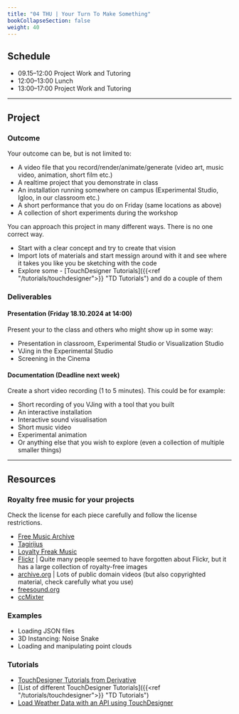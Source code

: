 ```yaml
---
title: "04 THU | Your Turn To Make Something"
bookCollapseSection: false
weight: 40
---
```


## Schedule

- 09.15–12:00 Project Work and Tutoring
- 12:00–13:00 Lunch
- 13:00–17:00 Project Work and Tutoring

---

## Project

### Outcome

Your outcome can be, but is not limited to:

- A video file that you record/render/animate/generate (video art, music video, animation, short film etc.)
- A realtime project that you demonstrate in class
- An installation running somewhere on campus (Experimental Studio, Igloo, in our classroom etc.)
- A short performance that you do on Friday (same locations as above)
- A collection of short experiments during the workshop

You can approach this project in many different ways. There is no one correct way.

- Start with a clear concept and try to create that vision
- Import lots of materials and start messign around with it and see where it takes you like you be sketching with the code
- Explore some - [TouchDesigner Tutorials]({{<ref "/tutorials/touchdesigner">}} "TD Tutorials") and do a couple of them

### Deliverables

#### Presentation (Friday 18.10.2024 at 14:00)

Present your to the class and others who might show up in some way:

- Presentation in classroom, Experimental Studio or Visualization Studio
- VJing in the Experimental Studio
- Screening in the Cinema

#### Documentation (Deadline next week)

Create a short video recording (1 to 5 minutes). This could be for example:

- Short recording of you VJing with a tool that you built
- An interactive installation
- Interactive sound visualisation
- Short music video
- Experimental animation
- Or anything else that you wish to explore (even a collection of multiple smaller things)

---

## Resources

### Royalty free music for your projects

Check the license for each piece carefully and follow the license restrictions.

- [Free Music Archive](https://freemusicarchive.org/)
- [Tagirijus](https://music.tagirijus.de/?cc=1)
- [Loyalty Freak Music](https://loyaltyfreakmusic.com/music/)
- [Flickr](https://www.flickr.com/) | Quite many people seemed to have forgotten about Flickr, but it has a large collection of royalty-free images
- [archive.org](https://archive.org/) | Lots of public domain videos (but also copyrighted material, check carefully what you use)
- [freesound.org](https://freesound.org/)
- [ccMixter](https://ccmixter.org/)

### Examples

- Loading JSON files
- 3D Instancing: Noise Snake
- Loading and manipulating point clouds

### Tutorials

- [TouchDesigner Tutorials from Derivative](https://learn.derivative.ca/)
- [List of different TouchDesigner Tutorials]({{<ref "/tutorials/touchdesigner">}} "TD Tutorials") 
- [Load Weather Data with an API using TouchDesigner](https://www.youtube.com/watch?v=7A0HCGySkfA)